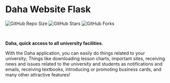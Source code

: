 
# Daha Website Flask

![GitHub Repo Size](https://img.shields.io/github/repo-size/Mhadi-1382/daha-website-flask
)
![GitHub Stars](https://img.shields.io/github/stars/Mhadi-1382/daha-website-flask
)
![GitHub Forks](https://img.shields.io/github/forks/Mhadi-1382/daha-website-flask
)

<br>

**Daha, quick access to all university facilities.**

With the Daha application, you can easily do things related to your university; Things like downloading lesson charts, important sites, receiving news and issues related to the university and students as notifications and emails, receiving textbooks, introducing or promoting business cards, and many other attractive features!
